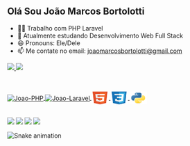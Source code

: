 ## Olá Sou João Marcos Bortolotti

- 🧑‍💼 Trabalho com PHP Laravel
- 🌱 Atualmente estudando Desenvolvimento Web Full Stack
- 😄 Pronouns: Ele/Dele
- 📫 Me contate no email: joaomarcosbortolotti@gmail.com

<div style="width:100%;">
  <a href="https://github.com/JoaoBortolotti">
  <img aling="left" width="50%" src="https://github-readme-stats.vercel.app/api?username=JoaoBortolotti&show_icons=true&theme=dark&include_all_commits=true&count_private=true"/>
  <img aling="rigth" width="50%" src="https://github-readme-stats.vercel.app/api/top-langs/?username=JoaoBortolotti&layout=compact&langs_count=16&theme=dark"/>
</div>

  ##
    
<div style="display: inline_block"><br>
  <img align="center" alt="Joao-PHP" height="40" width="50" src="https://cdn.jsdelivr.net/gh/devicons/devicon@latest/icons/php/php-plain.svg" />
  <img align="center" alt="Joao-Laravel" height="40" width="50" src="https://cdn.jsdelivr.net/gh/devicons/devicon@latest/icons/laravel/laravel-original-wordmark.svg" />
  <img align="center" alt="Joao-HTML" height="30" width="40" src="https://raw.githubusercontent.com/devicons/devicon/master/icons/html5/html5-original.svg">
  <img align="center" alt="Joao-CSS" height="30" width="40" src="https://raw.githubusercontent.com/devicons/devicon/master/icons/css3/css3-original.svg">
  <img align="center" alt="Joao-Python" height="30" width="40" src="https://raw.githubusercontent.com/devicons/devicon/master/icons/python/python-original.svg">
</div>
  
  ## 
 
<div> 
  
  <a href="https://instagram.com/joaom.bortolotti" target="_blank"><img src="https://img.shields.io/badge/-Instagram-%23E4405F?style=for-the-badge&logo=instagram&logoColor=white" target="_blank"></a>
  <a href="https://discord.gg/G9GPg5SA75" target="_blank"><img src="https://img.shields.io/badge/Discord-7289DA?style=for-the-badge&logo=discord&logoColor=white" target="_blank"></a> 
  <a href = "mailto:joaomarcosbortolotti@gmail.com"><img src="https://img.shields.io/badge/-Gmail-%23333?style=for-the-badge&logo=gmail&logoColor=white" target="_blank"></a>
  <a href="https://www.linkedin.com/in/jmbortolotti" target="_blank"><img src="https://img.shields.io/badge/-LinkedIn-%230077B5?style=for-the-badge&logo=linkedin&logoColor=white" target="_blank"></a> 
 
  ![Snake animation](https://github.com/JoaoBortolotti/JoaoBotrtolotti/blob/output/github-contribution-grid-snake.svg)
 
</div>
